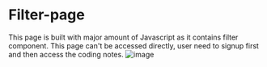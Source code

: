 # Filter-page
This page is built with major amount of Javascript as it contains filter component.
This page can't be accessed directly, user need to signup first and then access the coding notes.
![image](https://user-images.githubusercontent.com/109684270/211120164-01f89693-9207-42a0-82a1-7e8717604fb2.png)
